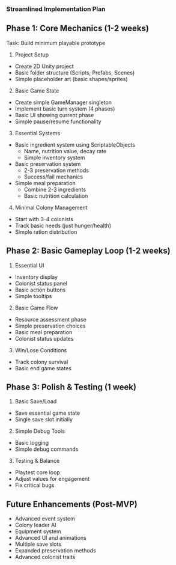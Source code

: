 ### Streamlined Implementation Plan

## Phase 1: Core Mechanics (1-2 weeks)
Task: Build minimum playable prototype

1. Project Setup
- Create 2D Unity project
- Basic folder structure (Scripts, Prefabs, Scenes)
- Simple placeholder art (basic shapes/sprites)

2. Basic Game State
- Create simple GameManager singleton
- Implement basic turn system (4 phases)
- Basic UI showing current phase
- Simple pause/resume functionality

3. Essential Systems
- Basic ingredient system using ScriptableObjects
  - Name, nutrition value, decay rate
  - Simple inventory system
- Basic preservation system
  - 2-3 preservation methods
  - Success/fail mechanics
- Simple meal preparation
  - Combine 2-3 ingredients
  - Basic nutrition calculation

4. Minimal Colony Management  
- Start with 3-4 colonists
- Track basic needs (just hunger/health)
- Simple ration distribution

## Phase 2: Basic Gameplay Loop (1-2 weeks)
1. Essential UI
- Inventory display
- Colonist status panel
- Basic action buttons
- Simple tooltips

2. Basic Game Flow
- Resource assessment phase
- Simple preservation choices
- Basic meal preparation
- Colonist status updates

3. Win/Lose Conditions
- Track colony survival
- Basic end game states

## Phase 3: Polish & Testing (1 week)
1. Basic Save/Load
- Save essential game state
- Single save slot initially

2. Simple Debug Tools
- Basic logging
- Simple debug commands

3. Testing & Balance
- Playtest core loop
- Adjust values for engagement
- Fix critical bugs

## Future Enhancements (Post-MVP)
- Advanced event system
- Colony leader AI
- Equipment system
- Advanced UI and animations
- Multiple save slots
- Expanded preservation methods
- Advanced colonist traits

